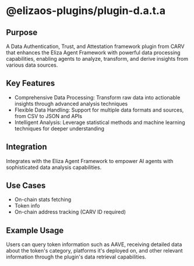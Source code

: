 # @elizaos-plugins/plugin-d.a.t.a

## Purpose
A Data Authentication, Trust, and Attestation framework plugin from CARV that enhances the Eliza Agent Framework with powerful data processing capabilities, enabling agents to analyze, transform, and derive insights from various data sources.

## Key Features
- Comprehensive Data Processing: Transform raw data into actionable insights through advanced analysis techniques
- Flexible Data Handling: Support for multiple data formats and sources, from CSV to JSON and APIs
- Intelligent Analysis: Leverage statistical methods and machine learning techniques for deeper understanding

## Integration
Integrates with the Eliza Agent Framework to empower AI agents with sophisticated data analysis capabilities.

## Use Cases
- On-chain stats fetching
- Token info
- On-chain address tracking (CARV ID required)

## Example Usage
Users can query token information such as AAVE, receiving detailed data about the token's category, platforms it's deployed on, and other relevant information through the plugin's data retrieval capabilities.
